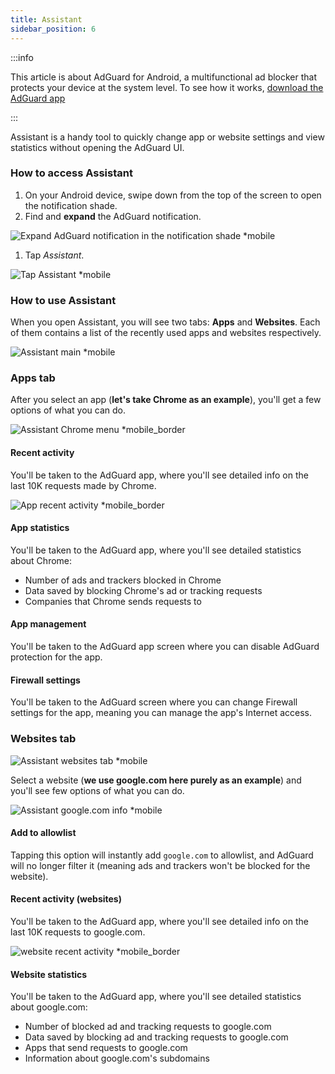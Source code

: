 ```yaml
---
title: Assistant
sidebar_position: 6
---
```


:::info

This article is about AdGuard for Android, a multifunctional ad blocker that protects your device at the system level. To see how it works, [download the AdGuard app](https://agrd.io/download-kb-adblock)

:::

Assistant is a handy tool to quickly change app or website settings and view statistics without opening the AdGuard UI.

### How to access Assistant

1. On your Android device, swipe down from the top of the screen to open the notification shade.
2. Find and **expand** the AdGuard notification.

![Expand AdGuard notification in the notification shade \*mobile](https://cdn.adtidy.org/blog/new/jkksbhassistant-shade.png)

1. Tap _Assistant_.

![Tap Assistant \*mobile](https://cdn.adtidy.org/blog/new/1qvlhassistant-tap-assistant.jpg)

### How to use Assistant

When you open Assistant, you will see two tabs: **Apps** and **Websites**. Each of them contains a list of the recently used apps and websites respectively.

![Assistant main \*mobile](https://cdn.adtidy.org/blog/new/i5mljAssistant-main.jpg)

### Apps tab

After you select an app (**let's take Chrome as an example**), you'll get a few options of what you can do.

![Assistant Chrome menu \*mobile_border](https://cdn.adtidy.org/blog/new/e1sr4Chrome-assistant.jpg)

#### Recent activity

You'll be taken to the AdGuard app, where you'll see detailed info on the last 10K requests made by Chrome.

![App recent activity \*mobile_border](https://cdn.adtidy.org/blog/new/66hpechrome-recent-activity.png)

#### App statistics

You'll be taken to the AdGuard app, where you'll see detailed statistics about Chrome:

- Number of ads and trackers blocked in Chrome
- Data saved by blocking Chrome's ad or tracking requests
- Companies that Chrome sends requests to

#### App management

You'll be taken to the AdGuard app screen where you can disable AdGuard protection for the app.

#### Firewall settings

You'll be taken to the AdGuard screen where you can change Firewall settings for the app, meaning you can manage the app's Internet access.

### Websites tab

![Assistant websites tab \*mobile](https://cdn.adtidy.org/blog/new/74y9rAssistant-websites.jpg)

Select a website (**we use google.com here purely as an example**) and you'll see few options of what you can do.

![Assistant google.com info \*mobile](https://cdn.adtidy.org/blog/new/tht0tgoogle-com-assistant.jpg)

#### Add to allowlist

Tapping this option will instantly add `google.com` to allowlist, and AdGuard will no longer filter it (meaning ads and trackers won't be blocked for the website).

#### Recent activity (websites)

You'll be taken to the AdGuard app, where you'll see detailed info on the last 10K requests to google.com.

![website recent activity \*mobile_border](https://cdn.adtidy.org/blog/new/xq7f3assistant-website-recent-activity.png)

#### Website statistics

You'll be taken to the AdGuard app, where you'll see detailed statistics about google.com:

- Number of blocked ad and tracking requests to google.com
- Data saved by blocking ad and tracking requests to google.com
- Apps that send requests to google.com
- Information about google.com's subdomains
